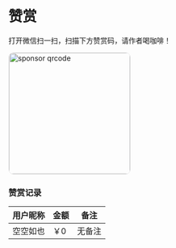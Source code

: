 # 赞赏

打开微信扫一扫，扫描下方赞赏码，请作者喝咖啡！

<img src="https://zocrm.cloud/sponsor.png" style="width: 240px; height: 240px;border-radius: 10px;border: 1px solid #e9e9eb;" alt="sponsor qrcode"/>

### 赞赏记录

| 用户昵称 | 金额 | 备注 |
| ----  | -- | -- |
| 空空如也 | ￥0 | 无备注 |
